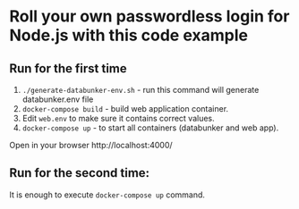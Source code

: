 # Roll your own passwordless login for Node.js with this code example

## Run for the first time

1. ```./generate-databunker-env.sh``` - run this command will generate databunker.env file
2. ```docker-compose build``` - build web application container.
3. Edit ```web.env``` to make sure it contains correct values.
4. ```docker-compose up``` - to start all containers (databunker and web app).

Open in your browser http://localhost:4000/

## Run for the second time:

It is enough to execute ```docker-compose up``` command.
